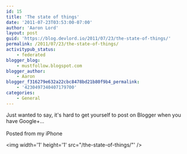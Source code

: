 ```yaml
---
id: 15
title: 'The state of things'
date: '2011-07-23T03:53:00-07:00'
author: 'Aaron Lord'
layout: post
guid: 'https://blog.devlord.io/2011/07/23/the-state-of-things/'
permalink: /2011/07/23/the-state-of-things/
activitypub_status:
    - federated
blogger_blog:
    - mustfollow.blogspot.com
blogger_author:
    - Aaron
blogger_f316279e632a22cbc8478bd21b80f9b4_permalink:
    - '4230497340407179700'
categories:
    - General
---
```


Just wanted to say, it's hard to get yourself to post on Blogger when you have Google+...<br /><br />Posted from my iPhone<br /><div class="blogger-post-footer"><img width='1' height='1' src="/the-state-of-things/"' /></div>